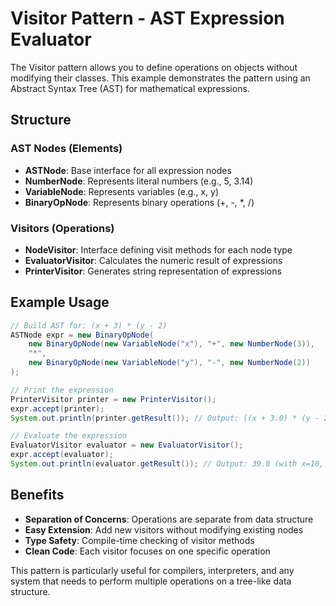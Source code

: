 # Visitor Pattern - AST Expression Evaluator

The Visitor pattern allows you to define operations on objects without modifying their classes. This example demonstrates the pattern using an Abstract Syntax Tree (AST) for mathematical expressions.

## Structure

### AST Nodes (Elements)
- **ASTNode**: Base interface for all expression nodes
- **NumberNode**: Represents literal numbers (e.g., 5, 3.14)
- **VariableNode**: Represents variables (e.g., x, y)
- **BinaryOpNode**: Represents binary operations (+, -, *, /)

### Visitors (Operations)
- **NodeVisitor**: Interface defining visit methods for each node type
- **EvaluatorVisitor**: Calculates the numeric result of expressions
- **PrinterVisitor**: Generates string representation of expressions

## Example Usage

```java
// Build AST for: (x + 3) * (y - 2)
ASTNode expr = new BinaryOpNode(
    new BinaryOpNode(new VariableNode("x"), "+", new NumberNode(3)),
    "*", 
    new BinaryOpNode(new VariableNode("y"), "-", new NumberNode(2))
);

// Print the expression
PrinterVisitor printer = new PrinterVisitor();
expr.accept(printer);
System.out.println(printer.getResult()); // Output: ((x + 3.0) * (y - 2.0))

// Evaluate the expression
EvaluatorVisitor evaluator = new EvaluatorVisitor();
expr.accept(evaluator);
System.out.println(evaluator.getResult()); // Output: 39.0 (with x=10, y=5)
```

## Benefits

- **Separation of Concerns**: Operations are separate from data structure
- **Easy Extension**: Add new visitors without modifying existing nodes
- **Type Safety**: Compile-time checking of visitor methods
- **Clean Code**: Each visitor focuses on one specific operation

This pattern is particularly useful for compilers, interpreters, and any system that needs to perform multiple operations on a tree-like data structure. 